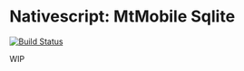 # Nativescript: MtMobile Sqlite

[![Build Status](https://travis-ci.com/JosepBergay/nativescript-mtmobile-sqlite.svg?branch=master)](https://travis-ci.com/JosepBergay/nativescript-mtmobile-sqlite)

WIP


